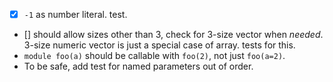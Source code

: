 - [x] `-1` as number literal. test.
- [] should allow sizes other than 3, check for 3-size vector when *needed*.
  3-size numeric vector is just a special case of array. tests for this.
- `module foo(a)` should be callable with `foo(2)`, not just `foo(a=2)`.
- To be safe, add test for named parameters out of order.
